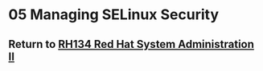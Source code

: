 # 05 Managing SELinux Security

## Return to [RH134 Red Hat System Administration II](/rh134_red_hat_system_administration_ii/README.md)
